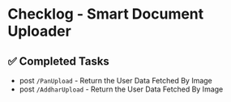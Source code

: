  
# Checklog - Smart Document Uploader

## ✅ Completed Tasks

-  post `/PanUpload` - Return the User Data Fetched By Image
-  post `/AddharUpload` - Return the User Data Fetched By Image 